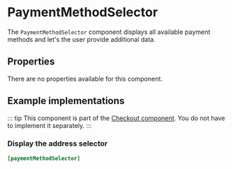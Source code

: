 # PaymentMethodSelector

The `PaymentMethodSelector` component displays all available payment methods and let's the user 
provide additional data.

 
## Properties

There are no properties available for this component.

## Example implementations

::: tip 
This component is part of the [Checkout component](./checkout.md). You do not have to implement it separately.
::: 

### Display the address selector

```ini
[paymentMethodSelector]
```